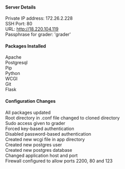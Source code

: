 #### Server Details

 Private IP address: 172.26.2.228  
 SSH Port: 80  
 URL: http://18.220.104.119  
 Passphrase for grader: 'grader'
 
 
#### Packages Installed

 Apache  
 Postgresql  
 Pip  
 Python  
 WCGI  
 Git  
 Flask
 
#### Configuration Changes

 All packages updated  
 Root directory in .conf file changed to cloned directory  
 Sudo access given to grader  
 Forced key-based authentication  
 Disabled password-based authentication  
 Created new wcgi file in app directory  
 Created new postgres user  
 Created new postgres database  
 Changed application host and port  
 Firewall configured to allow ports 2200, 80 and 123